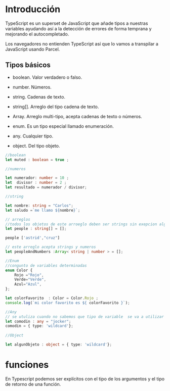 # Introducción

TypeScript es un superset de JavaScript que añade tipos a nuestras variables ayudando así a la detección de errores de forma temprana y mejorando el autocompletado.

Los navegadores no entienden TypeScript así que lo vamos a transpilar a JavaScript usando Parcel.

## Tipos básicos

- boolean. Valor verdadero o falso.

- number. Números.

- string. Cadenas de texto.

- string[]. Arreglo del tipo cadena de texto.

- Array. Arreglo multi-tipo, acepta cadenas de texto o números.

- enum. Es un tipo especial llamado enumeración.

- any. Cualquier tipo.

- object. Del tipo objeto.

```ts
//boolean
let muted : boolean = true ;

//numeros

let numerador: number = 10 ;
let  divisor : number = 2 ;
let resultado = numerador / divisor;

//string

let nombre: string = "Carlos";
let saludo =`me llamo ${nombre}`;

// arreglos 
//todos los objetos de este arroeglo deben ser strings sin exepcion alguna
let people : string[] = [];

people ['astrid',"cruz"]

// este arreglo acepta strings y numeros 
let peopleAndNumbers :Array< string | number > = [];

//Enum 
//congunto de variables determinadas
enum Color {
    Rojo ="Rojo",
    Verde="Verde",
    Azul="Azul",
};

let colorFavorito  : Color = Color.Rojo ;
console.log(`mi color favorito es ${ colorFavorito }`);

//Any 
// se utuliza cuando no sabemos que tipo de variable  se va a utilizar
let comodin : any = "jocker";
comodin = { type: 'wildcard'};
 
//Object

let algunObjeto : object = { type: 'wildcard'};

```

# funciones 

En Typescript podemos ser explícitos con el tipo de los argumentos y el tipo de retorno de una función.